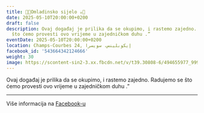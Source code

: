 ```yaml
---
title: 🍫🍪Omladinsko sijelo ☕️🍩
date: 2025-05-10T20:00:00+0200
draft: false
description: Ovaj događaj je prilika da se okupimo, i rastemo zajedno. Radujemo se
  što ćemo provesti ovo vrijeme u zajedničkom duhu .”
eventDate: 2025-05-10T20:00:00+0200
location: Champs-Courbes 24, ‏إيكوبلينس‏، ‏سويسرا‏
facebook_id: '543664342124666'
weight: 30
image: https://scontent-sin2-3.xx.fbcdn.net/v/t39.30808-6/494655977_999846225609310_4487878895912218163_n.jpg?_nc_cat=107&ccb=1-7&_nc_sid=9e60e4&_nc_ohc=b8fFM59-z_sQ7kNvwFT-4o-&_nc_oc=Adl8Ii8HKYcXytDO1tT01yQcCXKQ8N3NuVv_vq9Qv1LYw9eMliqXNWDPkLT1UamMzKs&_nc_zt=23&_nc_ht=scontent-sin2-3.xx&edm=ABTKTjYEAAAA&_nc_gid=C8zVnifqwpPUIbiqv1PjzA&oh=00_AfIglHsEVfpR6khIlE8fMmG6xauRrZGf35a2HaSWNlQY0A&oe=6829CF18
---
```


Ovaj događaj je prilika da se okupimo, i rastemo zajedno. Radujemo se što ćemo provesti ovo vrijeme u zajedničkom duhu .”

---

Više informacija na [Facebook-u](https://facebook.com/events/543664342124666)